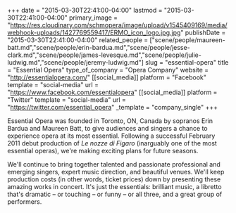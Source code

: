 +++
date = "2015-03-30T22:41:00-04:00"
lastmod = "2015-03-30T22:41:00-04:00"
primary_image = "https://res.cloudinary.com/schmopera/image/upload/v1545409169/media/webhook-uploads/1427769559417/ERMO_icon_logo.jpg.jpg"
publishDate = "2015-03-30T22:41:00-04:00"
related_people = ["scene/people/maureen-batt.md","scene/people/erin-bardua.md","scene/people/jesse-clark.md","scene/people/james-levesque.md","scene/people/julie-ludwig.md","scene/people/jeremy-ludwig.md"]
slug = "essential-opera"
title = "Essential Opera"
type_of_company = "Opera Company"
website = "http://essentialopera.com/"
[[social_media]]
platform = "Facebook"
template = "social-media"
url = "https://www.facebook.com/essentialopera"
[[social_media]]
platform = "Twitter"
template = "social-media"
url = "https://twitter.com/essential_opera"
_template = "company_single"
+++

<p>
	Essential Opera was founded in Toronto, ON, Canada by sopranos Erin Bardua and Maureen Batt, to give audiences and singers a chance to experience opera at its most essential. Following a successful February 2011 debut production of <em>Le nozze di Figaro</em> (inarguably one of the most essential operas), we're making exciting plans for future seasons.
</p>
<p>
	We'll continue to bring together talented and passionate professional and emerging singers, expert music direction, and beautiful venues. We'll keep production costs (in other words, ticket prices) down by presenting these amazing works in concert. It's just the essentials: brilliant music, a libretto that's dramatic – or touching – or funny – or all three, and a great group of performers.
</p>
